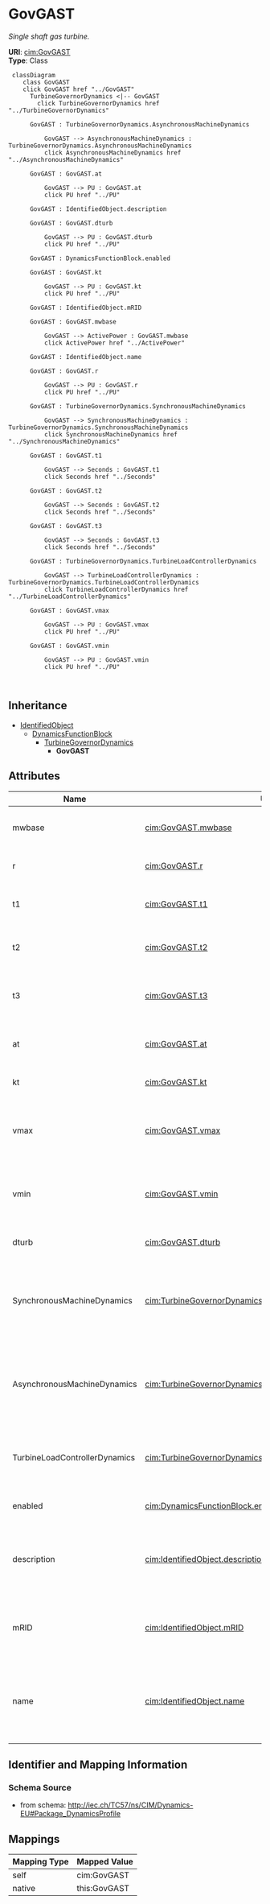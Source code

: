 # GovGAST


_Single shaft gas turbine._





**URI**: [cim:GovGAST](http://iec.ch/TC57/CIM100#GovGAST)<br />
**Type**: Class




```mermaid
 classDiagram
    class GovGAST
    click GovGAST href "../GovGAST"
      TurbineGovernorDynamics <|-- GovGAST
        click TurbineGovernorDynamics href "../TurbineGovernorDynamics"
      
      GovGAST : TurbineGovernorDynamics.AsynchronousMachineDynamics
        
          GovGAST --> AsynchronousMachineDynamics : TurbineGovernorDynamics.AsynchronousMachineDynamics
          click AsynchronousMachineDynamics href "../AsynchronousMachineDynamics"
        
      GovGAST : GovGAST.at
        
          GovGAST --> PU : GovGAST.at
          click PU href "../PU"
        
      GovGAST : IdentifiedObject.description
        
      GovGAST : GovGAST.dturb
        
          GovGAST --> PU : GovGAST.dturb
          click PU href "../PU"
        
      GovGAST : DynamicsFunctionBlock.enabled
        
      GovGAST : GovGAST.kt
        
          GovGAST --> PU : GovGAST.kt
          click PU href "../PU"
        
      GovGAST : IdentifiedObject.mRID
        
      GovGAST : GovGAST.mwbase
        
          GovGAST --> ActivePower : GovGAST.mwbase
          click ActivePower href "../ActivePower"
        
      GovGAST : IdentifiedObject.name
        
      GovGAST : GovGAST.r
        
          GovGAST --> PU : GovGAST.r
          click PU href "../PU"
        
      GovGAST : TurbineGovernorDynamics.SynchronousMachineDynamics
        
          GovGAST --> SynchronousMachineDynamics : TurbineGovernorDynamics.SynchronousMachineDynamics
          click SynchronousMachineDynamics href "../SynchronousMachineDynamics"
        
      GovGAST : GovGAST.t1
        
          GovGAST --> Seconds : GovGAST.t1
          click Seconds href "../Seconds"
        
      GovGAST : GovGAST.t2
        
          GovGAST --> Seconds : GovGAST.t2
          click Seconds href "../Seconds"
        
      GovGAST : GovGAST.t3
        
          GovGAST --> Seconds : GovGAST.t3
          click Seconds href "../Seconds"
        
      GovGAST : TurbineGovernorDynamics.TurbineLoadControllerDynamics
        
          GovGAST --> TurbineLoadControllerDynamics : TurbineGovernorDynamics.TurbineLoadControllerDynamics
          click TurbineLoadControllerDynamics href "../TurbineLoadControllerDynamics"
        
      GovGAST : GovGAST.vmax
        
          GovGAST --> PU : GovGAST.vmax
          click PU href "../PU"
        
      GovGAST : GovGAST.vmin
        
          GovGAST --> PU : GovGAST.vmin
          click PU href "../PU"
        
      
```





## Inheritance
* [IdentifiedObject](IdentifiedObject.md)
    * [DynamicsFunctionBlock](DynamicsFunctionBlock.md)
        * [TurbineGovernorDynamics](TurbineGovernorDynamics.md)
            * **GovGAST**



## Attributes


| Name | URI | Cardinality and Range | Description | Inheritance |
| ---  | --- | --- | --- | --- |
| mwbase | [cim:GovGAST.mwbase](http://iec.ch/TC57/CIM100#GovGAST.mwbase) | 1 <br />  [ActivePower](ActivePower.md)  | Base for power values (<i>MWbase</i>) (&gt; 0) | direct |
| r | [cim:GovGAST.r](http://iec.ch/TC57/CIM100#GovGAST.r) | 1 <br />  [PU](PU.md)  | Permanent droop (<i>R</i>) (&gt;0) | direct |
| t1 | [cim:GovGAST.t1](http://iec.ch/TC57/CIM100#GovGAST.t1) | 1 <br />  [Seconds](Seconds.md)  | Governor mechanism time constant (<i>T1</i>) (&gt;= 0) | direct |
| t2 | [cim:GovGAST.t2](http://iec.ch/TC57/CIM100#GovGAST.t2) | 1 <br />  [Seconds](Seconds.md)  | Turbine power time constant (<i>T2</i>) (&gt;= 0) | direct |
| t3 | [cim:GovGAST.t3](http://iec.ch/TC57/CIM100#GovGAST.t3) | 1 <br />  [Seconds](Seconds.md)  | Turbine exhaust temperature time constant (<i>T3</i>) (&gt;= 0) | direct |
| at | [cim:GovGAST.at](http://iec.ch/TC57/CIM100#GovGAST.at) | 1 <br />  [PU](PU.md)  | Ambient temperature load limit (<i>Load Limit</i>) | direct |
| kt | [cim:GovGAST.kt](http://iec.ch/TC57/CIM100#GovGAST.kt) | 1 <br />  [PU](PU.md)  | Temperature limiter gain (<i>Kt</i>) | direct |
| vmax | [cim:GovGAST.vmax](http://iec.ch/TC57/CIM100#GovGAST.vmax) | 1 <br />  [PU](PU.md)  | Maximum turbine power, PU of MWbase (<i>Vmax</i>) (&gt; GovGAST | direct |
| vmin | [cim:GovGAST.vmin](http://iec.ch/TC57/CIM100#GovGAST.vmin) | 1 <br />  [PU](PU.md)  | Minimum turbine power, PU of MWbase (<i>Vmin</i>) (&lt; GovGAST | direct |
| dturb | [cim:GovGAST.dturb](http://iec.ch/TC57/CIM100#GovGAST.dturb) | 1 <br />  [PU](PU.md)  | Turbine damping factor (<i>Dturb</i>) | direct |
| SynchronousMachineDynamics | [cim:TurbineGovernorDynamics.SynchronousMachineDynamics](http://iec.ch/TC57/CIM100#TurbineGovernorDynamics.SynchronousMachineDynamics) | 0..1 <br />  [SynchronousMachineDynamics](SynchronousMachineDynamics.md)  | Synchronous machine model with which this turbine-governor model is associate... | [TurbineGovernorDynamics](TurbineGovernorDynamics.md) |
| AsynchronousMachineDynamics | [cim:TurbineGovernorDynamics.AsynchronousMachineDynamics](http://iec.ch/TC57/CIM100#TurbineGovernorDynamics.AsynchronousMachineDynamics) | 0..1 <br />  [AsynchronousMachineDynamics](AsynchronousMachineDynamics.md)  | Asynchronous machine model with which this turbine-governor model is associat... | [TurbineGovernorDynamics](TurbineGovernorDynamics.md) |
| TurbineLoadControllerDynamics | [cim:TurbineGovernorDynamics.TurbineLoadControllerDynamics](http://iec.ch/TC57/CIM100#TurbineGovernorDynamics.TurbineLoadControllerDynamics) | 0..1 <br />  [TurbineLoadControllerDynamics](TurbineLoadControllerDynamics.md)  | Turbine load controller providing input to this turbine-governor | [TurbineGovernorDynamics](TurbineGovernorDynamics.md) |
| enabled | [cim:DynamicsFunctionBlock.enabled](http://iec.ch/TC57/CIM100#DynamicsFunctionBlock.enabled) | 1 <br />  boolean  | Function block used indicator | [DynamicsFunctionBlock](DynamicsFunctionBlock.md) |
| description | [cim:IdentifiedObject.description](http://iec.ch/TC57/CIM100#IdentifiedObject.description) | 0..1 <br />  string  | The description is a free human readable text describing or naming the object | [IdentifiedObject](IdentifiedObject.md) |
| mRID | [cim:IdentifiedObject.mRID](http://iec.ch/TC57/CIM100#IdentifiedObject.mRID) | 1 <br />  string  | Master resource identifier issued by a model authority | [IdentifiedObject](IdentifiedObject.md) |
| name | [cim:IdentifiedObject.name](http://iec.ch/TC57/CIM100#IdentifiedObject.name) | 0..1 <br />  string  | The name is any free human readable and possibly non unique text naming the o... | [IdentifiedObject](IdentifiedObject.md) |









## Identifier and Mapping Information







### Schema Source


* from schema: http://iec.ch/TC57/ns/CIM/Dynamics-EU#Package_DynamicsProfile





## Mappings

| Mapping Type | Mapped Value |
| ---  | ---  |
| self | cim:GovGAST |
| native | this:GovGAST |




